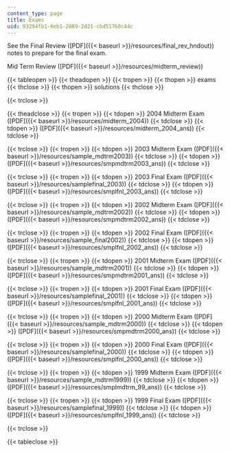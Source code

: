 ```yaml
---
content_type: page
title: Exams
uid: 93294fb1-6eb1-2889-2d21-cbd51760c44c
---
```


See the Final Review ([PDF]({{< baseurl >}}/resources/final_rev_hndout)) notes to prepare for the final exam.

Mid Term Review ([PDF]({{< baseurl >}}/resources/midterm_review))

{{< tableopen >}}
{{< theadopen >}}
{{< tropen >}}
{{< thopen >}}
exams
{{< thclose >}}
{{< thopen >}}
solutions
{{< thclose >}}

{{< trclose >}}

{{< theadclose >}}
{{< tropen >}}
{{< tdopen >}}
2004 Midterm Exam ([PDF]({{< baseurl >}}/resources/midterm_2004))
{{< tdclose >}}
{{< tdopen >}}
([PDF]({{< baseurl >}}/resources/midterm_2004_ans))
{{< tdclose >}}

{{< trclose >}}
{{< tropen >}}
{{< tdopen >}}
2003 Midterm Exam ([PDF]({{< baseurl >}}/resources/sample_mdtrm2003))
{{< tdclose >}}
{{< tdopen >}}
([PDF]({{< baseurl >}}/resources/smpmdtrm2003_ans))
{{< tdclose >}}

{{< trclose >}}
{{< tropen >}}
{{< tdopen >}}
2003 Final Exam ([PDF]({{< baseurl >}}/resources/samplefinal_2003))
{{< tdclose >}}
{{< tdopen >}}
([PDF]({{< baseurl >}}/resources/smplfnl_2003_ans))
{{< tdclose >}}

{{< trclose >}}
{{< tropen >}}
{{< tdopen >}}
2002 Midterm Exam ([PDF]({{< baseurl >}}/resources/sample_mdtrm2002))
{{< tdclose >}}
{{< tdopen >}}
([PDF]({{< baseurl >}}/resources/smpmdtrm2002_ans))
{{< tdclose >}}

{{< trclose >}}
{{< tropen >}}
{{< tdopen >}}
2002 Final Exam ([PDF]({{< baseurl >}}/resources/sample_final2002))
{{< tdclose >}}
{{< tdopen >}}
([PDF]({{< baseurl >}}/resources/smplfnl_2002_ans))
{{< tdclose >}}

{{< trclose >}}
{{< tropen >}}
{{< tdopen >}}
2001 Midterm Exam ([PDF]({{< baseurl >}}/resources/sample_mdtrm2001))
{{< tdclose >}}
{{< tdopen >}}
([PDF]({{< baseurl >}}/resources/smpmdtrm2001_ans))
{{< tdclose >}}

{{< trclose >}}
{{< tropen >}}
{{< tdopen >}}
2001 Final Exam ([PDF]({{< baseurl >}}/resources/samplefinal_2001))
{{< tdclose >}}
{{< tdopen >}}
([PDF]({{< baseurl >}}/resources/smplfnl_2001_ans))
{{< tdclose >}}

{{< trclose >}}
{{< tropen >}}
{{< tdopen >}}
2000 Midterm Exam ([PDF]({{< baseurl >}}/resources/sample_mdtrm2000))
{{< tdclose >}}
{{< tdopen >}}
([PDF]({{< baseurl >}}/resources/smpmdtrm2000_ans))
{{< tdclose >}}

{{< trclose >}}
{{< tropen >}}
{{< tdopen >}}
2000 Final Exam ([PDF]({{< baseurl >}}/resources/samplefinal_2000))
{{< tdclose >}}
{{< tdopen >}}
([PDF]({{< baseurl >}}/resources/smplfnl_2000_ans))
{{< tdclose >}}

{{< trclose >}}
{{< tropen >}}
{{< tdopen >}}
1999 Midterm Exam ([PDF]({{< baseurl >}}/resources/sample_mdtrm1999))
{{< tdclose >}}
{{< tdopen >}}
([PDF]({{< baseurl >}}/resources/smplmdtrm_99_ans))
{{< tdclose >}}

{{< trclose >}}
{{< tropen >}}
{{< tdopen >}}
1999 Final Exam ([PDF]({{< baseurl >}}/resources/samplefinal_1999))
{{< tdclose >}}
{{< tdopen >}}
([PDF]({{< baseurl >}}/resources/smplfnl_1999_ans))
{{< tdclose >}}

{{< trclose >}}

{{< tableclose >}}